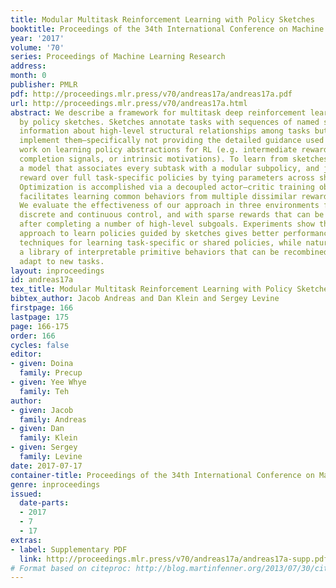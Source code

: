 ```yaml
---
title: Modular Multitask Reinforcement Learning with Policy Sketches
booktitle: Proceedings of the 34th International Conference on Machine Learning
year: '2017'
volume: '70'
series: Proceedings of Machine Learning Research
address: 
month: 0
publisher: PMLR
pdf: http://proceedings.mlr.press/v70/andreas17a/andreas17a.pdf
url: http://proceedings.mlr.press/v70/andreas17a.html
abstract: We describe a framework for multitask deep reinforcement learning guided
  by policy sketches. Sketches annotate tasks with sequences of named subtasks, providing
  information about high-level structural relationships among tasks but not how to
  implement them—specifically not providing the detailed guidance used by much previous
  work on learning policy abstractions for RL (e.g. intermediate rewards, subtask
  completion signals, or intrinsic motivations). To learn from sketches, we present
  a model that associates every subtask with a modular subpolicy, and jointly maximizes
  reward over full task-specific policies by tying parameters across shared subpolicies.
  Optimization is accomplished via a decoupled actor–critic training objective that
  facilitates learning common behaviors from multiple dissimilar reward functions.
  We evaluate the effectiveness of our approach in three environments featuring both
  discrete and continuous control, and with sparse rewards that can be obtained only
  after completing a number of high-level subgoals. Experiments show that using our
  approach to learn policies guided by sketches gives better performance than existing
  techniques for learning task-specific or shared policies, while naturally inducing
  a library of interpretable primitive behaviors that can be recombined to rapidly
  adapt to new tasks.
layout: inproceedings
id: andreas17a
tex_title: Modular Multitask Reinforcement Learning with Policy Sketches
bibtex_author: Jacob Andreas and Dan Klein and Sergey Levine
firstpage: 166
lastpage: 175
page: 166-175
order: 166
cycles: false
editor:
- given: Doina
  family: Precup
- given: Yee Whye
  family: Teh
author:
- given: Jacob
  family: Andreas
- given: Dan
  family: Klein
- given: Sergey
  family: Levine
date: 2017-07-17
container-title: Proceedings of the 34th International Conference on Machine Learning
genre: inproceedings
issued:
  date-parts:
  - 2017
  - 7
  - 17
extras:
- label: Supplementary PDF
  link: http://proceedings.mlr.press/v70/andreas17a/andreas17a-supp.pdf
# Format based on citeproc: http://blog.martinfenner.org/2013/07/30/citeproc-yaml-for-bibliographies/
---
```

